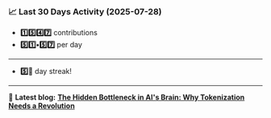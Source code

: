 <!--START_STATS-->
### 📈 Last 30 Days Activity (2025-07-28)  
- **1️⃣5️⃣4️⃣7️⃣** contributions  
- **5️⃣1️⃣•5️⃣7️⃣** per day
---
- **5️⃣🎱** day streak!
---
📝 **Latest blog:** [**The Hidden Bottleneck in AI's Brain: Why Tokenization Needs a Revolution**](https://andriak.com/blog/tokenization-revolution)
<!--END_STATS-->
